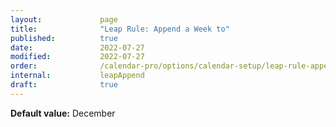 ```yaml
---
layout:             page
title:              "Leap Rule: Append a Week to"
published:          true
date:               2022-07-27
modified:           2022-07-27
order:              /calendar-pro/options/calendar-setup/leap-rule-append-a-week-to
internal:           leapAppend
draft:              true
---
```

**Default value:** December